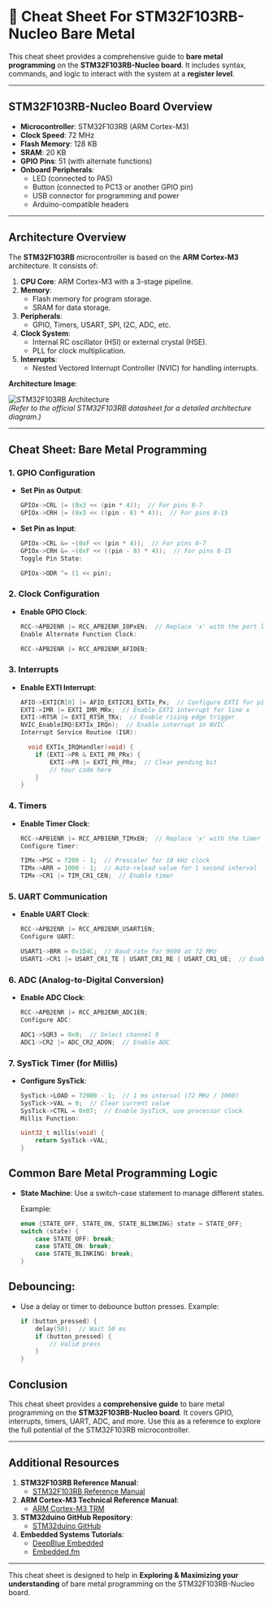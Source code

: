# 🌟 Cheat Sheet For STM32F103RB-Nucleo Bare Metal  

This cheat sheet provides a comprehensive guide to **bare metal programming** on the **STM32F103RB-Nucleo board**. It includes syntax, commands, and logic to interact with the system at a **register level**.

---

## **STM32F103RB-Nucleo Board Overview**
- **Microcontroller**: STM32F103RB (ARM Cortex-M3)
- **Clock Speed**: 72 MHz
- **Flash Memory**: 128 KB
- **SRAM**: 20 KB
- **GPIO Pins**: 51 (with alternate functions)
- **Onboard Peripherals**:
  - LED (connected to PA5)
  - Button (connected to PC13 or another GPIO pin)
  - USB connector for programming and power
  - Arduino-compatible headers

---

## **Architecture Overview**
The **STM32F103RB** microcontroller is based on the **ARM Cortex-M3** architecture. It consists of:
1. **CPU Core**: ARM Cortex-M3 with a 3-stage pipeline.
2. **Memory**:
   - Flash memory for program storage.
   - SRAM for data storage.
3. **Peripherals**:
   - GPIO, Timers, USART, SPI, I2C, ADC, etc.
4. **Clock System**:
   - Internal RC oscillator (HSI) or external crystal (HSE).
   - PLL for clock multiplication.
5. **Interrupts**:
   - Nested Vectored Interrupt Controller (NVIC) for handling interrupts.

**Architecture Image**:

![STM32F103RB Architecture](https://github.com/user-attachments/assets/cd0bcd39-ada1-434e-853c-82dea4a7e1b2)  
*(Refer to the official STM32F103RB datasheet for a detailed architecture diagram.)*

---

## **Cheat Sheet: Bare Metal Programming**

### **1. GPIO Configuration**
- **Set Pin as Output**:
  ```c
  GPIOx->CRL |= (0x3 << (pin * 4));  // For pins 0-7
  GPIOx->CRH |= (0x3 << ((pin - 8) * 4));  // For pins 8-15
  ```

- **Set Pin as Input**:
  ```c
  GPIOx->CRL &= ~(0xF << (pin * 4));  // For pins 0-7
  GPIOx->CRH &= ~(0xF << ((pin - 8) * 4));  // For pins 8-15
  Toggle Pin State:
  ```
  ```c
  GPIOx->ODR ^= (1 << pin);
  ```

### **2. Clock Configuration**
- **Enable GPIO Clock**:
  
  ```c
  RCC->APB2ENR |= RCC_APB2ENR_IOPxEN;  // Replace 'x' with the port letter (A, B, C, etc.)
  Enable Alternate Function Clock:
  ```
  ```c
  RCC->APB2ENR |= RCC_APB2ENR_AFIOEN;
  ```

### **3. Interrupts**
-  **Enable EXTI Interrupt**:
  
    ```c
    AFIO->EXTICR[0] |= AFIO_EXTICR1_EXTIx_Px;  // Configure EXTI for pin x
    EXTI->IMR |= EXTI_IMR_MRx;  // Enable EXTI interrupt for line x
    EXTI->RTSR |= EXTI_RTSR_TRx;  // Enable rising edge trigger
    NVIC_EnableIRQ(EXTIx_IRQn);  // Enable interrupt in NVIC
    Interrupt Service Routine (ISR):
    ```
    ```c
      void EXTIx_IRQHandler(void) {
        if (EXTI->PR & EXTI_PR_PRx) {
            EXTI->PR |= EXTI_PR_PRx;  // Clear pending bit
            // Your code here
        }
    }
    ```

### **4. Timers**
- **Enable Timer Clock**:
  
    ```c
    RCC->APB1ENR |= RCC_APB1ENR_TIMxEN;  // Replace 'x' with the timer number (2, 3, etc.)
    Configure Timer:
    ```
    ```c
    TIMx->PSC = 7200 - 1;  // Prescaler for 10 kHz clock
    TIMx->ARR = 1000 - 1;  // Auto-reload value for 1 second interval
    TIMx->CR1 |= TIM_CR1_CEN;  // Enable timer
    ```

### **5. UART Communication**
-  **Enable UART Clock**:
  
    ```c
    RCC->APB2ENR |= RCC_APB2ENR_USART1EN;
    Configure UART:
    ```
    ```c
    USART1->BRR = 0x1D4C;  // Baud rate for 9600 at 72 MHz
    USART1->CR1 |= USART_CR1_TE | USART_CR1_RE | USART_CR1_UE;  // Enable transmitter, receiver, and UART
    ```

### **6. ADC (Analog-to-Digital Conversion)**
-  **Enable ADC Clock**:
  
    ```c
    RCC->APB2ENR |= RCC_APB2ENR_ADC1EN;
    Configure ADC:
    ```
    ```c
    ADC1->SQR3 = 0x0;  // Select channel 0
    ADC1->CR2 |= ADC_CR2_ADON;  // Enable ADC
    ```

### **7. SysTick Timer (for Millis)**
-  **Configure SysTick**:
  
    ```c
    SysTick->LOAD = 72000 - 1;  // 1 ms interval (72 MHz / 1000)
    SysTick->VAL = 0;  // Clear current value
    SysTick->CTRL = 0x07;  // Enable SysTick, use processor clock
    Millis Function:
    ```
    ```c
    uint32_t millis(void) {
        return SysTick->VAL;
    }
    ```

## Common Bare Metal Programming Logic
-  **State Machine**:
    Use a switch-case statement to manage different states.
  
    Example:

      ```c
      enum {STATE_OFF, STATE_ON, STATE_BLINKING} state = STATE_OFF;
      switch (state) {
          case STATE_OFF: break;
          case STATE_ON: break;
          case STATE_BLINKING: break;
      }
      ```

## Debouncing:

-  Use a delay or timer to debounce button presses.
    Example:
   
      ```c
      if (button_pressed) {
          delay(50);  // Wait 50 ms
          if (button_pressed) {
              // Valid press
          }
      }
      ```

## Conclusion
This cheat sheet provides a **comprehensive guide** to bare metal programming on the **STM32F103RB-Nucleo board**. It covers GPIO, interrupts, timers, UART, ADC, and more. Use this as a reference to explore the full potential of the STM32F103RB microcontroller.

---
## Additional Resources
1. **STM32F103RB Reference Manual**:
   - [STM32F103RB Reference Manual](https://www.st.com/resource/en/reference_manual/cd00171190.pdf)
2. **ARM Cortex-M3 Technical Reference Manual**:
   - [ARM Cortex-M3 TRM](https://developer.arm.com/documentation/ddi0337/e/)
3. **STM32duino GitHub Repository**:
   - [STM32duino GitHub](https://github.com/stm32duino)
4. **Embedded Systems Tutorials**:
   - [DeepBlue Embedded](https://deepbluembedded.com/)
   - [Embedded.fm](https://embedded.fm/)
---

This cheat sheet is designed to help in **Exploring & Maximizing your understanding** of bare metal programming on the STM32F103RB-Nucleo board.
